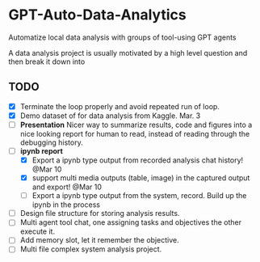 # GPT-Auto-Data-Analytics
Automatize local data analysis with groups of tool-using GPT agents

A data analysis project is usually motivated by a high level question and then break it down into 

## TODO
* [x] Terminate the loop properly and avoid repeated run of loop. 
* [x] Demo dataset of for data analysis from Kaggle. Mar. 3
* [ ] **Presentation** Nicer way to summarize results, code and figures into a nice looking report for human to read, instead of reading through the debugging history. 
* [ ] **ipynb report**
    * [x] Export a ipynb type output from recorded analysis chat history!  @Mar 10
    * [x] support multi media outputs (table, image) in the captured output and export! @Mar 10
    * [ ] Export a ipynb type output from the system, record. Build up the ipynb in the process
* [ ] Design file structure for storing analysis results. 
* [ ] Multi agent tool chat, one assigning tasks and objectives the other execute it. 
* [ ] Add memory slot, let it remember the objective. 
* [ ] Multi file complex system analysis project. 